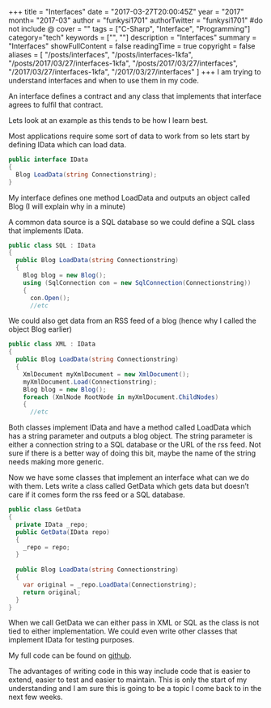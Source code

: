 +++
title = "Interfaces"
date = "2017-03-27T20:00:45Z"
year = "2017"
month= "2017-03"
author = "funkysi1701"
authorTwitter = "funkysi1701" #do not include @
cover = ""
tags = ["C-Sharp", "Interface", "Programming"]
category="tech"
keywords = ["", ""]
description =  "Interfaces"
summary = "Interfaces"
showFullContent = false
readingTime = true
copyright = false
aliases = [
    "/posts/interfaces",
    "/posts/interfaces-1kfa",
    "/posts/2017/03/27/interfaces-1kfa",
    "/posts/2017/03/27/interfaces",
    "/2017/03/27/interfaces-1kfa",
    "/2017/03/27/interfaces"
]
+++
I am trying to understand interfaces and when to use them in my code.

An interface defines a contract and any class that implements that interface agrees to fulfil that contract.

Lets look at an example as this tends to be how I learn best.

Most applications require some sort of data to work from so lets start by defining IData which can load data.

```csharp
public interface IData
{ 
  Blog LoadData(string Connectionstring);
}
```

My interface defines one method LoadData and outputs an object called Blog (I will explain why in a minute)

A common data source is a SQL database so we could define a SQL class that implements IData.

```csharp
public class SQL : IData
{ 
  public Blog LoadData(string Connectionstring) 
  { 
    Blog blog = new Blog(); 
    using (SqlConnection con = new SqlConnection(Connectionstring)) 
    { 
      con.Open(); 
      //etc
```

We could also get data from an RSS feed of a blog (hence why I called the object Blog earlier)

```csharp
public class XML : IData
{ 
  public Blog LoadData(string Connectionstring) 
  { 
    XmlDocument myXmlDocument = new XmlDocument(); 
    myXmlDocument.Load(Connectionstring); 
    Blog blog = new Blog(); 
    foreach (XmlNode RootNode in myXmlDocument.ChildNodes) 
    { 
      //etc
```

Both classes implement IData and have a method called LoadData which has a string parameter and outputs a blog object. The string parameter is either a connection string to a SQL database or the URL of the rss feed. Not sure if there is a better way of doing this bit, maybe the name of the string needs making more generic.

Now we have some classes that implement an interface what can we do with them. Lets write a class called GetData which gets data but doesn’t care if it comes form the rss feed or a SQL database.

```csharp
public class GetData    
{        
  private IData _repo;         
  public GetData(IData repo) 
  { 
    _repo = repo; 
  }         
  
  public Blog LoadData(string Connectionstring)        
  {            
    var original = _repo.LoadData(Connectionstring);            
    return original;        
  }    
}
```

When we call GetData we can either pass in XML or SQL as the class is not tied to either implementation. We could even write other classes that implement IData for testing purposes.

My full code can be found on [github](https://github.com/funkysi1701/InterfaceExample).

The advantages of writing code in this way include code that is easier to extend, easier to test and easier to maintain. This is only the start of my understanding and I am sure this is going to be a topic I come back to in the next few weeks.